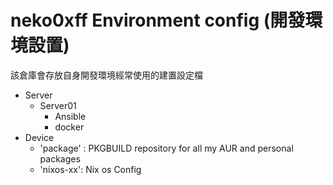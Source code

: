 # neko0xff Environment config (開發環境設置)

該倉庫會存放自身開發環境經常使用的建置設定檔

- Server
  * Server01
      * Ansible
      * docker
- Device
  * 'package' : PKGBUILD repository for all my AUR and personal packages
  * 'nixos-xx': Nix os Config